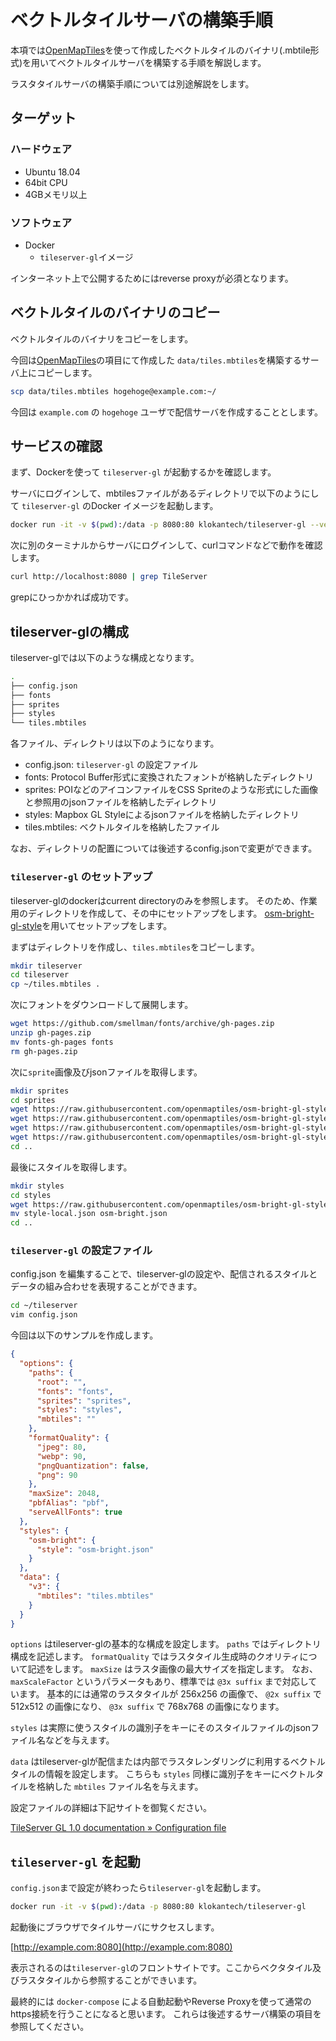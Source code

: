 # ベクトルタイルサーバの構築手順

本項では[OpenMapTiles](../generate_vector_tile/openmaptiles.md)を使って作成したベクトルタイルのバイナリ(.mbtile形式)を用いてベクトルタイルサーバを構築する手順を解説します。

ラスタタイルサーバの構築手順については別途解説をします。

## ターゲット

### ハードウェア

- Ubuntu 18.04
- 64bit CPU
- 4GBメモリ以上

### ソフトウェア

- Docker
  - `tileserver-gl`イメージ

インターネット上で公開するためにはreverse proxyが必須となります。

## ベクトルタイルのバイナリのコピー

ベクトルタイルのバイナリをコピーをします。

今回は[OpenMapTiles](../generate_vector_tile/openmaptiles.md)の項目にて作成した `data/tiles.mbtiles`を構築するサーバ上にコピーします。

```bash
scp data/tiles.mbtiles hogehoge@example.com:~/
```

今回は `example.com` の `hogehoge` ユーザで配信サーバを作成することとします。

## サービスの確認

まず、Dockerを使って `tileserver-gl` が起動するかを確認します。

サーバにログインして、mbtilesファイルがあるディレクトリで以下のようにして `tileserver-gl` のDocker イメージを起動します。

```bash
docker run -it -v $(pwd):/data -p 8080:80 klokantech/tileserver-gl --verbose
```

次に別のターミナルからサーバにログインして、curlコマンドなどで動作を確認します。

```bash
curl http://localhost:8080 | grep TileServer
```

grepにひっかかれば成功です。

## tileserver-glの構成

tileserver-glでは以下のような構成となります。

```bash
.
├── config.json
├── fonts
├── sprites
├── styles
└── tiles.mbtiles
```

各ファイル、ディレクトリは以下のようになります。

- config.json: `tileserver-gl` の設定ファイル
- fonts: Protocol Buffer形式に変換されたフォントが格納したディレクトリ
- sprites: POIなどのアイコンファイルをCSS Spriteのような形式にした画像と参照用のjsonファイルを格納したディレクトリ
- styles: Mapbox GL Styleによるjsonファイルを格納したディレクトリ
- tiles.mbtiles: ベクトルタイルを格納したファイル

なお、ディレクトリの配置については後述するconfig.jsonで変更ができます。

### `tileserver-gl` のセットアップ

tileserver-glのdockerはcurrent directoryのみを参照します。
そのため、作業用のディレクトリを作成して、その中にセットアップをします。
[osm-bright-gl-style](https://github.com/openmaptiles/osm-bright-gl-style/tree/gh-pages)を用いてセットアップをします。

まずはディレクトリを作成し、`tiles.mbtiles`をコピーします。

```bash
mkdir tileserver
cd tileserver
cp ~/tiles.mbtiles .
```

次にフォントをダウンロードして展開します。

```bash
wget https://github.com/smellman/fonts/archive/gh-pages.zip
unzip gh-pages.zip
mv fonts-gh-pages fonts
rm gh-pages.zip
```

次に`sprite`画像及びjsonファイルを取得します。

```bash
mkdir sprites
cd sprites
wget https://raw.githubusercontent.com/openmaptiles/osm-bright-gl-style/gh-pages/sprite.json
wget https://raw.githubusercontent.com/openmaptiles/osm-bright-gl-style/gh-pages/sprite.png
wget https://raw.githubusercontent.com/openmaptiles/osm-bright-gl-style/gh-pages/sprite%402x.json
wget https://raw.githubusercontent.com/openmaptiles/osm-bright-gl-style/gh-pages/sprite%402x.png
cd ..
```

最後にスタイルを取得します。

```bash
mkdir styles
cd styles
wget https://raw.githubusercontent.com/openmaptiles/osm-bright-gl-style/gh-pages/style-local.json
mv style-local.json osm-bright.json
cd ..
```

### `tileserver-gl` の設定ファイル

config.json を編集することで、tileserver-glの設定や、配信されるスタイルとデータの組み合わせを表現することができます。

```bash
cd ~/tileserver
vim config.json
```

今回は以下のサンプルを作成します。

```json
{
  "options": {
    "paths": {
      "root": "",
      "fonts": "fonts",
      "sprites": "sprites",
      "styles": "styles",
      "mbtiles": ""
    },
    "formatQuality": {
      "jpeg": 80,
      "webp": 90,
      "pngQuantization": false,
      "png": 90
    },
    "maxSize": 2048,
    "pbfAlias": "pbf",
    "serveAllFonts": true
  },
  "styles": {
    "osm-bright": {
      "style": "osm-bright.json"
    }
  },
  "data": {
    "v3": {
      "mbtiles": "tiles.mbtiles"
    }
  }
}
```

`options` はtileserver-glの基本的な構成を設定します。
`paths` ではディレクトリ構成を記述します。
`formatQuality` ではラスタタイル生成時のクオリティについて記述をします。
`maxSize` はラスタ画像の最大サイズを指定します。
なお、 `maxScaleFactor` というパラメータもあり、標準では `@3x suffix` まで対応しています。
基本的には通常のラスタタイルが 256x256 の画像で、 `@2x suffix` で 512x512 の画像になり、
`@3x suffix` で 768x768 の画像になります。

`styles` は実際に使うスタイルの識別子をキーにそのスタイルファイルのjsonファイル名などを与えます。

`data` はtileserver-glが配信または内部でラスタレンダリングに利用するベクトルタイルの情報を設定します。
こちらも `styles` 同様に識別子をキーにベクトルタイルを格納した `mbtiles` ファイル名を与えます。

設定ファイルの詳細は下記サイトを御覧ください。

[TileServer GL 1.0 documentation » Configuration file](https://tileserver.readthedocs.io/en/latest/config.html)

## `tileserver-gl` を起動

`config.json`まで設定が終わったら`tileserver-gl`を起動します。

```bash
docker run -it -v $(pwd):/data -p 8080:80 klokantech/tileserver-gl
```

起動後にブラウザでタイルサーバにサクセスします。

[http://example.com:8080](http://example.com:8080)

表示されるのは`tileserver-gl`のフロントサイトです。ここからベクタタイル及びラスタタイルから参照することができいます。

最終的には `docker-compose` による自動起動やReverse Proxyを使って通常のhttps接続を行うことになると思います。
これらは後述するサーバ構築の項目を参照してください。
